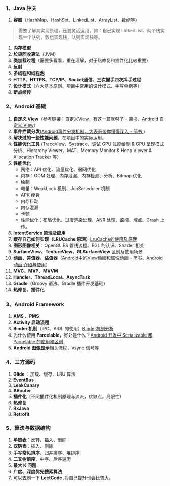 ### 1、Java 相关

1. **容器**（HashMap、HashSet、LinkedList、ArrayList、数组等）

> 需要了解其实现原理，还要灵活运用，如：自己实现 LinkedList、两个栈实现一个队列，数组实现栈，队列实现栈等。

1. **内存模型**
2. **垃圾回收算法**（JVM）
3. **类加载过程**（需要多看看，重在理解，对于热修复和插件化比较重要）
4. **反射**
5. **多线程和线程池**
6. **HTTP、HTTPS、TCP/IP、Socket通信、三次握手四次挥手过程**
7. **设计模式**（六大基本原则、项目中常用的设计模式、手写单例等）
8. **断点续传**

### 2、Android 基础

1. **自定义 View**（参考链接：[自定义View，有这一篇就够了 - 简书](https://link.juejin.im?target=https%3A%2F%2Fwww.jianshu.com%2Fp%2Fc84693096e41)、[Android 自定义 View](https://juejin.im/post/5cb7f516e51d456e747c5330)）
2. **事件拦截分发**([Android事件分发机制，大表哥带你慢慢深入 - 简书 ](https://link.juejin.im?target=https%3A%2F%2Fwww.jianshu.com%2Fp%2Ffc0590afb1bf))
3. **解决过的一些性能问题**，在项目中的实际运用。
4. **性能优化工具**  (TraceView、Systrace、调试 GPU 过度绘制 & GPU 呈现模式分析、Hierarchy Viewer、MAT、Memory Monitor & Heap Viewer & Allocation Tracker 等）
5. **性能优化**
   - 网络：API 优化、流量优化、弱网优化
   - 内存：OOM 处理、内存泄漏、内存检测、分析、Bitmap 优化
   -  绘制 
   - 电量：WeakLock 机制、JobScheduler 机制 
   - APK 瘦身
   - 内存抖动 
   - 内存泄漏 
   - 卡顿 
   - 性能优化：布局优化、过度渲染处理、ANR 处理、监控、埋点、Crash 上传。
6. **IntentService 原理及应用**
7. **缓存自己如何实现（LRUCache 原理）**[LruCache的使用及原理](https://juejin.im/post/5cee0538f265da1b91637539)
8. **图形图像相关**：OpenGL ES 管线流程、EGL 的认识、Shader 相关
9. **SurfaceView、TextureView、GLSurfaceView** 区别及使用场景
10. **动画、差值器、估值器**（[Android中的View动画和属性动画 - 简书](https://link.juejin.im?target=https%3A%2F%2Fwww.jianshu.com%2Fp%2Fb117c974deaf)、[Android 动画 介绍与使用](https://juejin.im/post/5cd581d3e51d453a36384909)）
11. **MVC、MVP、MVVM**
12. **Handler、ThreadLocal、AsyncTask**
13. **Gradle**（Groovy 语法、Gradle 插件开发基础）
14. **热修复、插件化**

### 3、Android Framework

1. **AMS 、PMS**
2. **Activity 启动流程**
3. **Binder 机制**（IPC、AIDL 的使用）[Binder机制分析](../Binder机制分析/)
4. 为什么使用 **Parcelable**，好处是什么？[Android 开发中 Serializable 和 Parcelable 的使用和区别](https://juejin.im/post/5cf0f7886fb9a07ed84228c5)
5. **Android 图像显示**相关流程，Vsync 信号等

### 4、三方源码

1. **Glide** ：加载、缓存、LRU 算法
2. **EventBus**
3. **LeakCanary**
4. **ARouter**
5. **插件化**（不同插件化机制原理与流派，优缺点。局限性）
6. **热修复**
7. **RxJava**
8. **Retrofit**

### 5、算法与数据结构

1. **单链表**：反转、插入、删除
2. **双链表**：插入、删除
3. **手写常见排序**、归并排序、堆排序
4. **二叉树前序**、中序、后序遍历
5. **最大 K 问题**
6. **广度、深度优先搜索算法**
7. 可以去刷一下 **LeetCode** ,对自己提升也会比较大。